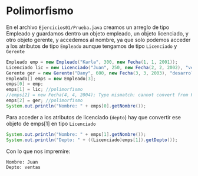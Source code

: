 # Polimorfismo
En el archivo `Ejercicios01/Prueba.java` creamos un arreglo de tipo Empleado y guardamos dentro un objeto empleado, un objeto licenciado, y otro objeto gerente, y accedemos al nombre, ya que solo podemos acceder a los atributos de tipo `Empleado` aunque tengamos de tipo `Licenciado` y `Gerente`

```Java
Empleado emp = new Empleado("Karla", 300, new Fecha(1, 1, 2001));
Licenciado lic = new Licenciado("Juan", 250, new Fecha(2, 2, 2002), "ventas");
Gerente ger = new Gerente("Dany", 600, new Fecha(3, 3, 2003), "desarrollo", 3000);
Empleado[] emps = new Empleado[3];
emps[0] = emp;
emps[1] = lic; //polimorfismo
//emps[2] = new Fecha(4, 4, 2004); Type mismatch: cannot convert from Fecha to Empleado // ERROR
emps[2] = ger; //polimorfismo
System.out.println("Nombre: " + emps[0].getNombre());
```
Para acceder a los atributos de licenciado (`depto`) hay que convertir ese objeto de emps[1] en tipo `Licenciado`

```Java
System.out.println("Nombre: " + emps[1].getNombre());
System.out.println("Depto: " + ((Licenciado)emps[1]).getDepto());
```

Con lo que nos impremire: 

```Bash
Nombre: Juan
Depto: ventas
```